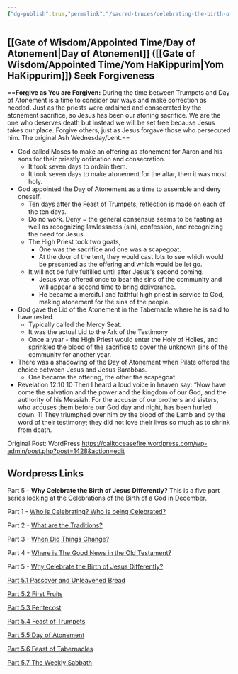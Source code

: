 ```yaml
---
{"dg-publish":true,"permalink":"/sacred-truces/celebrating-the-birth-of-a-god-in-december-part-5-5-day-of-atonement/"}
---
```



## [[Gate of Wisdom/Appointed Time/Day of Atonement\|Day of Atonement]] ([[Gate of Wisdom/Appointed Time/Yom HaKippurim\|Yom HaKippurim]]) Seek Forgiveness

==**Forgive as You are Forgiven:** During the time between Trumpets and Day of Atonement is a time to consider our ways and make correction as needed. Just as the priests were ordained and consecrated by the atonement sacrifice, so Jesus has been our atoning sacrifice. We are the one who deserves death but instead we will be set free because Jesus takes our place. Forgive others, just as Jesus forgave those who persecuted him. The original Ash Wednesday/Lent.==

- God called Moses to make an offering as atonement for Aaron and his sons for their priestly ordination and consecration.
	- It took seven days to ordain them.
	- It took seven days to make atonement for the altar, then it was most holy.
- God appointed the Day of Atonement as a time to assemble and deny oneself.
	- Ten days after the Feast of Trumpets, reflection is made on each of the ten days.
	- Do no work. Deny = the general consensus seems to be fasting as well as recognizing lawlessness (sin), confession, and recognizing the need for Jesus.
	- The High Priest took two goats,
		- One was the sacrifice and one was a scapegoat.
		- At the door of the tent, they would cast lots to see which would be presented as the offering and which would be let go.
	- It will not be fully fulfilled until after Jesus's second coming.
		- Jesus was offered once to bear the sins of the community and will appear a second time to bring deliverance.
		- He became a merciful and faithful high priest in service to God, making atonement for the sins of the people.
- God gave the Lid of the Atonement in the Tabernacle where he is said to have rested.
	- Typically called the Mercy Seat.
	- It was the actual Lid to the Ark of the Testimony
	- Once a year - the High Priest would enter the Holy of Holies, and sprinkled the blood of the sacrifice to cover the unknown sins of the community for another year.
- There was a shadowing of the Day of Atonement when Pilate offered the choice between Jesus and Jesus Barabbas.
	- One became the offering, the other the scapegoat.
- Revelation 12:10 10 Then I heard a loud voice in heaven say: “Now have come the salvation and the power and the kingdom of our God, and the authority of his Messiah. For the accuser of our brothers and sisters, who accuses them before our God day and night, has been hurled down. 11 They triumphed over him by the blood of the Lamb and by the word of their testimony; they did not love their lives so much as to shrink from death.

Original Post: WordPress https://calltoceasefire.wordpress.com/wp-admin/post.php?post=1428&action=edit

## Wordpress Links

Part 5 - **Why Celebrate the Birth of Jesus Differently?** This is a five part series looking at the Celebrations of the Birth of a God in December.

Part 1 - [Who is Celebrating? Who is being Celebrated?](https://calltoceasefire.wordpress.com/2023/12/21/celebrating-the-birth-of-a-god-in-december-part-1/)

Part 2 - [What are the Traditions?](https://calltoceasefire.wordpress.com/2023/12/21/celebrating-the-birth-of-a-god-in-december-part-2/)

Part 3 - [When Did Things Change?](https://calltoceasefire.wordpress.com/2023/12/21/celebrating-the-birth-of-a-god-in-december-part-3/)

Part 4 - [Where is The Good News in the Old Testament?](https://calltoceasefire.wordpress.com/2023/12/22/celebrating-the-birth-of-a-god-in-december-part-4/)

Part 5 - [Why Celebrate the Birth of Jesus Differently?](https://calltoceasefire.wordpress.com/2023/12/22/celebrating-the-birth-of-a-god-in-december-part-5/)

[Part 5.1 Passover and Unleavened Bread](https://calltoceasefire.wordpress.com/2023/12/30/celebrating-the-birth-of-a-god-in-december-part-5-1-passover-and-unleavened-bread/)

[Part 5.2 First Fruits](https://calltoceasefire.wordpress.com/2023/12/30/celebrating-the-birth-of-a-god-in-december-part-5-2-first-fruits/)

[Part 5.3 Pentecost](https://calltoceasefire.wordpress.com/2023/12/30/celebrating-the-birth-of-a-god-in-december-part-5-3-pentecost/)

[Part 5.4 Feast of Trumpets](https://calltoceasefire.wordpress.com/2023/12/30/celebrating-the-birth-of-a-god-in-december-part-5-4-feast-of-trumpets/)

[Part 5.5 Day of Atonement](http://part%205.5%20day%20of%20atonement/)

[Part 5.6 Feast of Tabernacles](https://calltoceasefire.wordpress.com/2023/12/30/celebrating-the-birth-of-a-god-in-december-part-5-6-feast-of-tabernacles/)

[Part 5.7 The Weekly Sabbath](https://calltoceasefire.wordpress.com/2023/12/30/celebrating-the-birth-of-a-god-in-december-part-5-7-the-weekly-sabbath/)